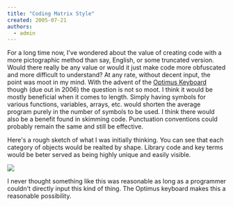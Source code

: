 ```yaml
---
title: "Coding Matrix Style"
created: 2005-07-21
authors: 
  - admin
---
```


For a long time now, I've wondered about the value of creating code with a more pictographic method than say, English, or some truncated version. Would there really be any value or would it just make code more obfuscated and more difficult to understand? At any rate, without decent input, the point was moot in my mind. With the advent of the [Optimus Keyboard](http://www.artlebedev.com/portfolio/optimus/) though (due out in 2006) the question is not so moot. I think it would be mostly beneficial when it comes to length. Simply having symbols for various functions, variables, arrays, etc. would shorten the average program purely in the number of symbols to be used. I think there would also be a benefit found in skimming code. Punctuation conventions could probably remain the same and still be effective.

Here's a rough sketch of what I was initially thinking. You can see that each category of objects would be realted by shape. Library code and key terms would be beter served as being highly unique and easily visible.

![](assets/images/code-key.gif)

I never thought something like this was reasonable as long as a programmer couldn't directly input this kind of thing. The Optimus keyboard makes this a reasonable possibility.
